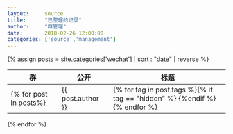 ```yaml
---
layout: 	source
title: 		"已整理的记录"
author: 	"群管理"
date:       2018-02-26 12:00:00 
categories:	['source','management']
---
```



{% assign posts = site.categories['wechat'] | sort : "date" | reverse %}
  
|  群  |   公开  | 标题  |
|------|----------|------|  
{% for post in posts%}| {{ post.author }} &nbsp;&nbsp; | {% for tag in post.tags %}{% if tag == "hidden" %}<i class="icon-key"></i> {%endif %}	{% endfor %} |  [{{ post.title }}]({{ post.url | prepend: site.baseurl }}) | 	   
{% endfor %}
